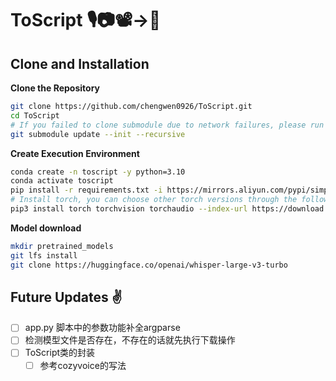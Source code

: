 # ToScript 🎙️📷📽️->📄

## Clone and Installation

**Clone the Repository**

``` sh
git clone https://github.com/chengwen0926/ToScript.git
cd ToScript
# If you failed to clone submodule due to network failures, please run following command until success
git submodule update --init --recursive
```

**Create Execution Environment**

``` sh
conda create -n toscript -y python=3.10
conda activate toscript
pip install -r requirements.txt -i https://mirrors.aliyun.com/pypi/simple/ --trusted-host=mirrors.aliyun.com
# Install torch, you can choose other torch versions through the following URLs: https://pytorch.org/get-started/locally/
pip3 install torch torchvision torchaudio --index-url https://download.pytorch.org/whl/cu126

```

**Model download**
``` sh
mkdir pretrained_models
git lfs install
git clone https://huggingface.co/openai/whisper-large-v3-turbo
```


## Future Updates ✌️
- [ ] app.py 脚本中的参数功能补全argparse
- [ ] 检测模型文件是否存在，不存在的话就先执行下载操作
- [ ] ToScript类的封装
  - [ ] 参考cozyvoice的写法